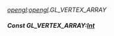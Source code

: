 _[opengl](../../modules/opengl/opengl-module.md):[opengl](../../modules/opengl/opengl-module.md).GL\_VERTEX\_ARRAY_
##### Const GL\_VERTEX\_ARRAY:[Int](../../modules/wonkey/wonkey-types-int.md)
